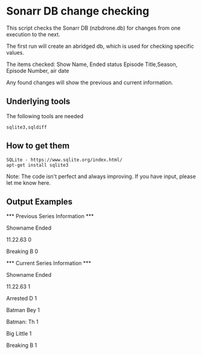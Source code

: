 # Sonarr DB change checking

This script checks the Sonarr DB (nzbdrone.db) for changes from one execution to the next.

The first run will create an abridged db, which is used for checking specific values.

The items checked:
Show Name, Ended status
Episode Title,Season, Episode Number, air date

Any found changes will show the previous and current information. 

## Underlying tools

The following tools are needed

```
sqlite3,sqldiff
```

## How to get them
```
SQLite - https://www.sqlite.org/index.html/
apt-get install sqlite3
```

Note: The code isn't perfect and always improving. If you have input, please let me know here.

## Output Examples

*** Previous Series Information ***

Showname    Ended

11.22.63    0

Breaking B  0

*** Current Series Information ***

Showname    Ended

11.22.63    1

Arrested D  1

Batman Bey  1

Batman: Th  1

Big Little  1

Breaking B  1

